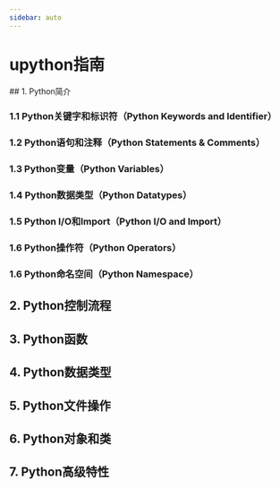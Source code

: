 ```yaml
---
sidebar: auto
---
```


# upython指南

<Bit/>
## 1. Python简介

### 1.1 Python关键字和标识符（Python Keywords and Identifier）
### 1.2 Python语句和注释（Python Statements & Comments）
### 1.3 Python变量（Python Variables）
### 1.4 Python数据类型（Python Datatypes）
### 1.5 Python I/O和Import（Python I/O and Import）
### 1.6 Python操作符（Python Operators）
### 1.6 Python命名空间（Python Namespace）


## 2. Python控制流程

## 3. Python函数

## 4. Python数据类型

## 5. Python文件操作

## 6. Python对象和类

## 7. Python高级特性
 